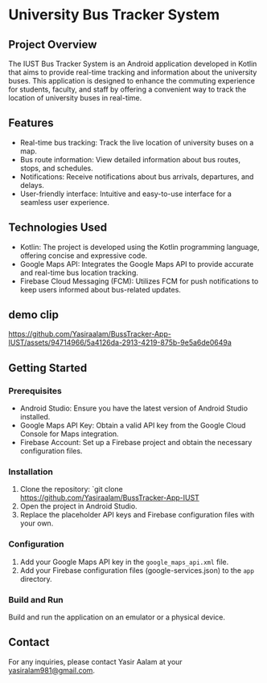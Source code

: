 # University Bus Tracker System

## Project Overview
The IUST Bus Tracker System is an Android application developed in Kotlin that aims to provide real-time tracking and information about the university buses. This application is designed to enhance the commuting experience for students, faculty, and staff by offering a convenient way to track the location of university buses in real-time.

## Features
- Real-time bus tracking: Track the live location of university buses on a map.
- Bus route information: View detailed information about bus routes, stops, and schedules.
- Notifications: Receive notifications about bus arrivals, departures, and delays.
- User-friendly interface: Intuitive and easy-to-use interface for a seamless user experience.

## Technologies Used
- Kotlin: The project is developed using the Kotlin programming language, offering concise and expressive code.
- Google Maps API: Integrates the Google Maps API to provide accurate and real-time bus location tracking.
- Firebase Cloud Messaging (FCM): Utilizes FCM for push notifications to keep users informed about bus-related updates.
## demo clip
https://github.com/Yasiraalam/BussTracker-App-IUST/assets/94714966/5a4126da-2913-4219-875b-9e5a6de0649a

## Getting Started
### Prerequisites
- Android Studio: Ensure you have the latest version of Android Studio installed.
- Google Maps API Key: Obtain a valid API key from the Google Cloud Console for Maps integration.
- Firebase Account: Set up a Firebase project and obtain the necessary configuration files.

### Installation
1. Clone the repository: `git clone https://github.com/Yasiraalam/BussTracker-App-IUST
2. Open the project in Android Studio.
3. Replace the placeholder API keys and Firebase configuration files with your own.

### Configuration
1. Add your Google Maps API key in the `google_maps_api.xml` file.
2. Add your Firebase configuration files (google-services.json) to the `app` directory.

### Build and Run
Build and run the application on an emulator or a physical device.

## Contact
For any inquiries, please contact Yasir Aalam at your yasiralam981@gmail.com.

